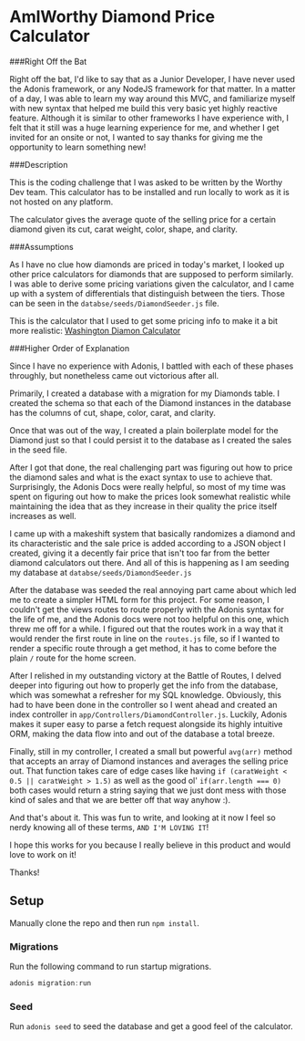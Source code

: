 # AmIWorthy Diamond Price Calculator

###Right Off the Bat

Right off the bat, I'd like to say that as a Junior Developer, I have never used the Adonis framework, or any NodeJS framework for that matter. In a matter of a day, I was able to learn my way around this MVC, and familiarize myself with new syntax that helped me build this very basic yet highly reactive feature. Although it is similar to other frameworks I have experience with, I felt that it still was a huge learning experience for me, and whether I get invited for an onsite or not, I wanted to say thanks for giving me the opportunity to learn something new!

###Description

This is the coding challenge that I was asked to be written by the Worthy Dev team.
This calculator has to be installed and run locally to work as it is not hosted on any platform.

The calculator gives the average quote of the selling price for a certain diamond given its cut, 
carat weight, color, shape, and clarity. 

###Assumptions

As I have no clue how diamonds are priced in today's market, I looked up other price calculators for diamonds
that are supposed to perform similarly. I was able to derive some pricing variations given the calculator, and I came up with a system of differentials that distinguish between the tiers. Those can be seen in the ```databse/seeds/DiamondSeeder.js``` file. 

This is the calculator that I used to get some pricing info to make it a bit more realistic:
[Washington Diamon Calculator](https://www.washingtondiamond.com/pages/diamond-price-calculator)

###Higher Order of Explanation

Since I have no experience with Adonis, I battled with each of these phases throughly, but nonetheless came out victorious after all.

Primarily, I created a database with a migration for my Diamonds table. I created the schema so that each of the Diamond instances in the database has the columns of cut, shape, color, carat, and clarity. 

Once that was out of the way, I created a plain boilerplate model for the Diamond just so that I could persist it to the database as I created the sales in the seed file. 

After I got that done, the real challenging part was figuring out how to price the diamond sales and what is the exact syntax to use to achieve that. Surprisingly, the Adonis Docs were really helpful, so most of my time was spent on figuring out how to make the prices look somewhat realistic while maintaining the idea that as they increase in their quality the price itself increases as well. 

I came up with a makeshift system that basically randomizes a diamond and its characteristic and the sale price is added according to a JSON object I created, giving it a decently fair price that isn't too far from the better diamond calculators out there. And all of this is happening as I am seeding my database at ```databse/seeds/DiamondSeeder.js```

After the database was seeded the real annoying part came about which led me to create a simpler HTML form for this project. For some reason, I couldn't get the views routes to route properly with the Adonis syntax for the life of me, and the Adonis docs were not too helpful on this one, which threw me off for a while. I figured out that the routes work in a way that it would render the first route in line on the `routes.js` file, so if I wanted to render a specific route through a get method, it has to come before the plain `/` route for the home screen. 

After I relished in my outstanding victory at the Battle of Routes, I delved deeper into figuring out how to properly get the info from the database, which was somewhat a refresher for my SQL knowledge. Obviously, this had to have been done in the controller so I went ahead and created an index controller in ```app/Controllers/DiamondController.js```. Luckily, Adonis makes it super easy to parse a fetch request alongside its highly intuitive ORM, making the data flow into and out of the database a total breeze. 

Finally, still in my controller, I created a small but powerful `avg(arr)` method that accepts an array of Diamond instances and averages the selling price out. That function takes care of edge cases like having `if (caratWeight < 0.5 || caratWeight > 1.5)` as well as the good ol' `if(arr.length === 0)` both cases would return a string saying that we just dont mess with those kind of sales and that we are better off that way anyhow :).

And that's about it. This was fun to write, and looking at it now I feel so nerdy knowing all of these terms, `AND I'M LOVING IT`!

I hope this works for you because I really believe in this product and would love to work on it!

Thanks!

## Setup

Manually clone the repo and then run `npm install`.


### Migrations

Run the following command to run startup migrations.

```js
adonis migration:run
```

### Seed 

Run ``` adonis seed ``` to seed the database and get a good feel of the calculator.

